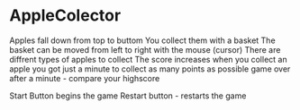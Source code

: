 # AppleColector

Apples fall down from top to buttom
You collect them with a basket
The basket can be moved from left to right with the mouse (cursor)
There are diffrent types of apples to collect
The score increases when you collect an apple
you got just a minute to collect as many points as possible
game over after a minute - compare your highscore

Start Button begins the game
Restart button - restarts the game
